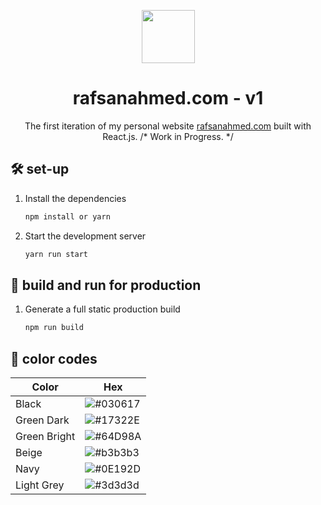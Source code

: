 <p align="center">
  <img src="https://raw.githubusercontent.com/rafsanahmed28/Rafsan/3af2a6fad474f2a1316759c4bc40df528b5e168d/public/logo.svg", height = 85px, width=auto/>
</p>
<h1 align="center">
  rafsanahmed.com - v1
</h1>
<p align="center">
  The first iteration of my personal website <a href="https://rafsanahmed.com" target="_blank">rafsanahmed.com</a> built with React.js. /* Work in Progress. */
</p>

## 🛠 set-up

1. Install the dependencies

   ```sh
   npm install or yarn
   ```

2. Start the development server

   ```sh
   yarn run start
   ```

## 🚀 build and run for production

1. Generate a full static production build

   ```sh
   npm run build
   ```


## 🎨 color codes

| Color          | Hex                                                                  |
| -------------- | -------------------------------------------------------------------- |
| Black          | ![#030617](https://placehold.co/100x25/030617/ffffff?text=%23030617) |
| Green Dark     | ![#17322E](https://placehold.co/100x25/17322E/ffffff?text=%2317322E) |
| Green Bright   | ![#64D98A](https://placehold.co/100x25/64D98A/ffffff?text=%2364D98A) |
| Beige          | ![#b3b3b3](https://placehold.co/100x25/b3b3b3/000000?text=%23b3b3b3) |
| Navy           | ![#0E192D](https://placehold.co/100x25/0E192D/ffffff?text=%230E192D) |
| Light Grey     | ![#3d3d3d](https://placehold.co/100x25/3d3d3d/ffffff?text=%233d3d3d) |